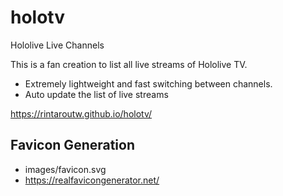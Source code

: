 # holotv

Hololive Live Channels

This is a fan creation to list all live streams of Hololive TV.

- Extremely lightweight and fast switching between channels.
- Auto update the list of live streams

https://rintaroutw.github.io/holotv/

## Favicon Generation

- images/favicon.svg
- https://realfavicongenerator.net/
